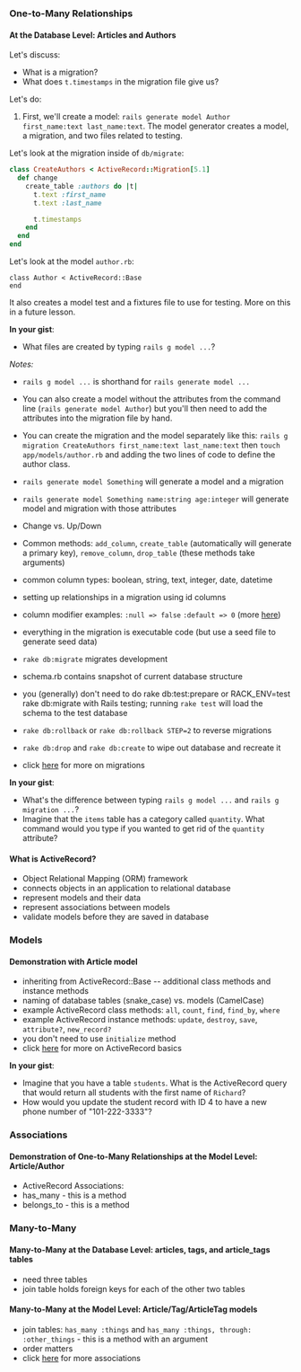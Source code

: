 

### One-to-Many Relationships

#### At the Database Level: Articles and Authors

Let's discuss:

* What is a migration?
* What does `t.timestamps` in the migration file give us?

Let's do:

1. First, we'll create a model: `rails generate model Author first_name:text last_name:text`. The model generator creates a model, a migration, and two files related to testing.

Let's look at the migration inside of `db/migrate`:

```ruby
class CreateAuthors < ActiveRecord::Migration[5.1]
  def change
    create_table :authors do |t|
      t.text :first_name
      t.text :last_name

      t.timestamps
    end
  end
end
```

Let's look at the model `author.rb`:

```
class Author < ActiveRecord::Base
end
```

It also creates a model test and a fixtures file to use for testing. More on this in a future lesson.

**In your gist**:

* What files are created by typing `rails g model ...`?

*Notes:*

* `rails g model ...` is shorthand for `rails generate model ...`
* You can also create a model without the attributes from the command line (`rails generate model Author`) but you'll then need to add the attributes into the migration file by hand.
* You can create the migration and the model separately like this: `rails g migration CreateAuthors first_name:text last_name:text` then `touch app/models/author.rb` and adding the two lines of code to define the author class.

* `rails generate model Something` will generate a model and a migration
* `rails generate model Something name:string age:integer` will generate model and migration with those attributes
* Change vs. Up/Down
* Common methods: `add_column`, `create_table` (automatically will generate a primary key), `remove_column`, `drop_table` (these methods take arguments)
* common column types: boolean, string, text, integer, date, datetime
* setting up relationships in a migration using id columns
* column modifier examples: `:null => false` `:default => 0` (more [here](http://guides.rubyonrails.org/migrations.html))
* everything in the migration is executable code (but use a seed file to generate seed data)
* `rake db:migrate` migrates development
* schema.rb contains snapshot of current database structure
* you (generally) don't need to do rake db:test:prepare or RACK_ENV=test rake db:migrate with Rails testing; running `rake test` will load the schema to the test database
* `rake db:rollback` or `rake db:rollback STEP=2` to reverse migrations
* `rake db:drop` and `rake db:create` to wipe out database and recreate it
* click [here](http://guides.rubyonrails.org/migrations.html) for more on migrations

**In your gist**:

* What's the difference between typing `rails g model ...` and `rails g migration ...`?
* Imagine that the `items` table has a category called `quantity`. What command would you type if you wanted to get rid of the `quantity` attribute?

#### What is ActiveRecord?

* Object Relational Mapping (ORM) framework
* connects objects in an application to relational database
* represent models and their data
* represent associations between models
* validate models before they are saved in database

### Models

#### Demonstration with Article model

* inheriting from ActiveRecord::Base -- additional class methods and instance methods
* naming of database tables (snake_case) vs. models (CamelCase)
* example ActiveRecord class methods: `all`, `count`, `find`, `find_by`, `where`
* example ActiveRecord instance methods: `update`, `destroy`, `save`, `attribute?`, `new_record?`
* you don't need to use `initialize` method
* click [here](http://guides.rubyonrails.org/active_record_basics.html) for more on ActiveRecord basics

**In your gist**:

* Imagine that you have a table `students`. What is the ActiveRecord query that would return all students with the first name of `Richard`?
* How would you update the student record with ID 4 to have a new phone number of "101-222-3333"?

### Associations

#### Demonstration of One-to-Many Relationships at the Model Level: Article/Author

* ActiveRecord Associations:
* has_many - this is a method
* belongs_to - this is a method

### Many-to-Many

#### Many-to-Many at the Database Level: articles, tags, and article_tags tables

* need three tables
* join table holds foreign keys for each of the other two tables

#### Many-to-Many at the Model Level: Article/Tag/ArticleTag models

* join tables: `has_many :things` and `has_many :things, through: :other_things` - this is a method with an argument
* order matters
* click [here](http://guides.rubyonrails.org/association_basics.html) for more associations
